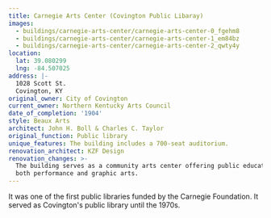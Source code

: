 ```yaml
---
title: Carnegie Arts Center (Covington Public Libaray)
images:
  - buildings/carnegie-arts-center/carnegie-arts-center-0_fgehm8
  - buildings/carnegie-arts-center/carnegie-arts-center-1_em84bz
  - buildings/carnegie-arts-center/carnegie-arts-center-2_qwty4y
location:
  lat: 39.080299
  lng: -84.507025
address: |-
  1028 Scott St.
  Covington, KY
original_owner: City of Covington
current_owner: Northern Kentucky Arts Council
date_of_completion: '1904'
style: Beaux Arts
architect: John H. Boll & Charles C. Taylor
original_function: Public library
unique_features: The building includes a 700-seat auditorium.
renovation_architect: KZF Design
renovation_changes: >-
  The building serves as a community arts center offering public education in
  both performance and graphic arts.
---
```


It was one of the first public libraries funded by the Carnegie Foundation. It served as Covington's public library until the 1970s.
